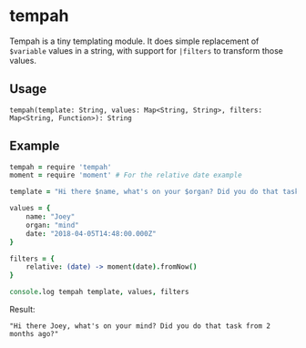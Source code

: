 # tempah

Tempah is a tiny templating module. It does simple replacement of `$variable` values in a string, with support for `|filters` to transform those values.

## Usage

`tempah(template: String, values: Map<String, String>, filters: Map<String, Function>): String`

## Example

```coffeescript
tempah = require 'tempah'
moment = require 'moment' # For the relative date example

template = "Hi there $name, what's on your $organ? Did you do that task from $date|relative?"

values = {
    name: "Joey"
    organ: "mind"
    date: "2018-04-05T14:48:00.000Z"
}

filters = {
    relative: (date) -> moment(date).fromNow()
}

console.log tempah template, values, filters
```

Result:

`"Hi there Joey, what's on your mind? Did you do that task from 2 months ago?"`
